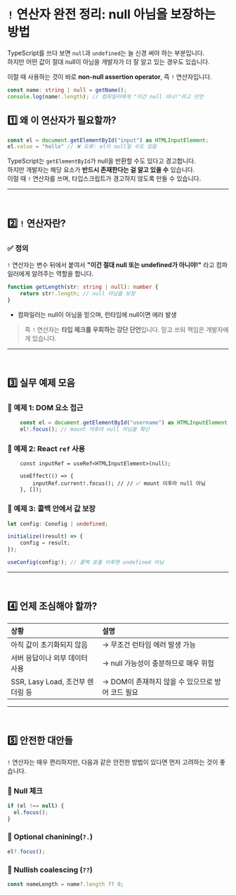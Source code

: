 # `!` 연산자 완전 정리: null 아님을 보장하는 방법
TypeScript를 쓰다 보면 `null`과 `undefined`는 늘 신경 써야 하는 부분입니다.  
하지만 어떤 값이 절대 null이 아님을 개발자가 더 잘 알고 있는 경우도 있습니다.

이럴 때 사용하는 것이 바로 **non-null assertion operator**, 즉 `!` 연산자입니다.

```ts
const name: string | null = getName();
console.log(name!.length); // 컴파일러에게 "이건 null 아냐!"라고 단언
```

## 1️⃣ 왜 이 연산자가 필요할까?
```ts
const el = document.getElementById("input") as HTMLInputElement;
el.value = "hello" // ❌ 오류: el이 null일 수도 있음
```

TypeScript는 `getElementById`가 null을 반환할 수도 있다고 경고합니다.  
하지만 개발자는 해당 요소가 **반드시 존재한다는 걸 알고 있을 수** 있습니다.  
이럴 때 `!` 연산자를 쓰며, 타입스크립트가 경고하지 않도록 만들 수 있습니다.

---
<br>

## 2️⃣ `!` 연산자란?
### ✅ 정의
`!` 연산자는 변수 뒤에서 붙여서 **"이건 절대 null 또는 undefined가 아니야!"** 라고 컴파일러에게 알려주는 역할을 합니다.
```ts
function getLength(str: string | null): number {
	return str!.length; // null 아님을 보장
}
```
- 컴파일러는 null이 아님을 믿으며, 런타임에 null이면 에러 발생
> 즉 `!` 연산자는 **타입 체크를 우회하는 강단 단언**입니다. 믿고 쓰되 책임은 개발자에게 있습니다.
 
---
<br>

## 3️⃣ 실무 예제 모음
### 🧐 예제 1: DOM 요소 접근
```ts
	const el = document.getElementById("username") as HTMLInputElement;
	el!.focus(); // mount 이후라 null 아님을 확신
```

### 🧐 예제 2: React `ref` 사용
```tsx
	const inputRef = useRef<HTMLInputElement>(null);

	useEffect(() => {
		inputRef.current!.focus(); // // ✅ mount 이후라 null 아님
	}, []);
```

### 🧐 예제 3: 콜백 안에서 값 보장
```ts
let config: Conofig | undefined;

initialize((result) => {
	config = result;
});

useConfig(config!); // 콜백 호출 이후엔 undefined 아님
```
---
<br>

## 4️⃣ 언제 조심해야 할까?
|상황|설명|
|:---|:---|
|아직 값이 초기화되지 않음|→ 무조건 런타임 에러 발생 가능|
|서버 응답이나 외부 데이터 사용|→ null 가능성이 충분하므로 매우 위험|
|SSR, Lasy Load, 조건부 렌더링 등|→ DOM이 존재하지 않을 수 있으므로 방어 코드 필요|

---
<br>

## 5️⃣ 안전한 대안들
`!` 연산자는 매우 편리하지만, 다음과 같은 안전한 방법이 있다면 먼저 고려하는 것이 좋습니다.
### 🔹 Null 체크
```ts
if (el !== null) {
  el.focus();
}
```

### 🔹 Optional chanining(`?.`)
```ts
el?.focus();
```

### 🔹 Nullish coalescing (`??`)
```ts
const nameLength = name?.length ?? 0;
```